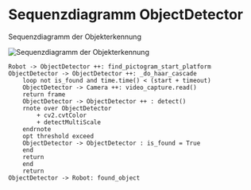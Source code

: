 # Sequenzdiagramm ObjectDetector

Sequenzdiagramm der Objekterkennung

![Sequenzdiagramm der Objekterkennung](seqObjectDetecotor.png)

```plantuml
Robot -> ObjectDetector ++: find_pictogram_start_platform
ObjectDetector -> ObjectDetector ++: _do_haar_cascade
    loop not is_found and time.time() < (start + timeout)
    ObjectDetector -> Camera ++: video_capture.read()
    return frame
    ObjectDetector -> ObjectDetector ++ : detect()
    rnote over ObjectDetector
        + cv2.cvtColor
        + detectMultiScale
    endrnote 
    opt threshold exceed 
    ObjectDetector -> ObjectDetector : is_found = True
    end 
    return
    end
    return
ObjectDetector -> Robot: found_object
```